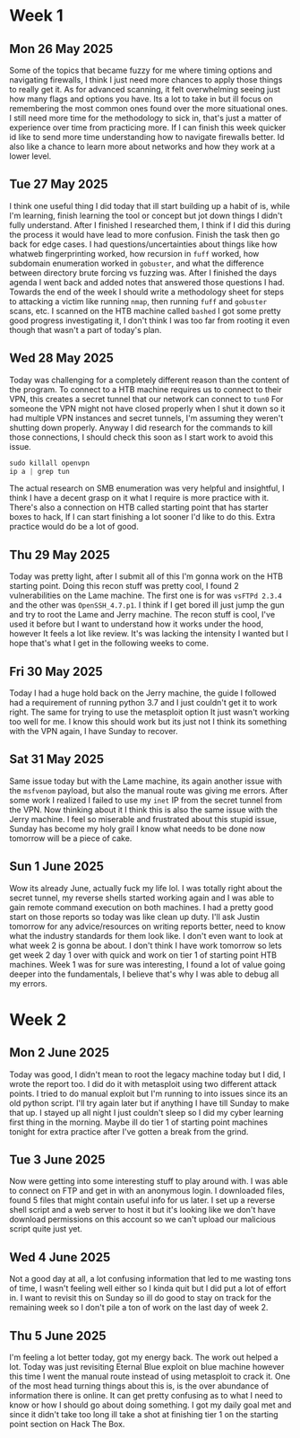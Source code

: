 
# Week 1
## Mon 26 May 2025
Some of the topics that became fuzzy for me where timing options and navigating firewalls, I think I just need more chances to apply those things to really get it. As for advanced scanning, it felt overwhelming seeing just how many flags and options you have. Its a lot to take in but ill focus on remembering the most common ones found over the more situational ones. 
I still need more time for the methodology to sick in, that's just a matter of experience over time from practicing more. 
If I can finish this week quicker id like to send more time understanding how to navigate firewalls better. Id also like a chance to learn more about networks and how they work at a lower level. 

## Tue 27 May 2025
I think one useful thing I did today that ill start building up a habit of is, while I'm learning, finish learning the tool or concept but jot down things I didn't fully understand. After I finished I researched them, I think if I did this during the process it would have lead to more confusion. Finish the task then go back for edge cases. 
I had questions/uncertainties about things like how whatweb fingerprinting worked, how recursion in `fuff` worked, how subdomain enumeration worked in `gobuster`, and what the difference between directory brute forcing vs fuzzing was. After I finished the days agenda I went back and added notes that answered those questions I had. 
Towards the end of the week I should write a methodology sheet for steps to attacking a victim like running `nmap`, then running `fuff` and `gobuster` scans, etc. 
I scanned on the HTB machine called `bashed` I got some pretty good progress investigating it, I don't think I was too far from rooting it even though that wasn't a part of today's plan.

## Wed 28 May 2025
Today was challenging for a completely different reason than the content of the program. 
To connect to a HTB machine requires us to connect to their VPN, this creates a secret tunnel that our network can connect to `tun0`
For someone the VPN might not have closed properly when I shut it down so it had multiple VPN instances and secret tunnels, I'm assuming they weren't shutting down properly.
Anyway I did research for the commands to kill those connections, I should check this soon as I start work to avoid this issue.

```php
sudo killall openvpn
ip a | grep tun
```

The actual research on SMB enumeration was very helpful and insightful, I think I have a decent grasp on it what I require is more practice with it.
There's also a connection on HTB called starting point that has starter boxes to hack, If I can start finishing a lot sooner I'd like to do this. 
Extra practice would do be a lot of good.  

## Thu 29 May 2025
Today was pretty light, after I submit all of this I'm gonna work on the HTB starting point.
Doing this recon stuff was pretty cool, I found 2 vulnerabilities on the Lame machine. 
The first one is for was `vsFTPd 2.3.4` and the other was `OpenSSH_4.7.p1`. 
I think if I get bored ill just jump the gun and try to root the Lame and Jerry machine. 
The recon stuff is cool, I've used it before but I want to understand how it works under the hood, however It feels a lot like review. It's was lacking the intensity I wanted but I hope that's what I get in the following weeks to come.

## Fri 30 May 2025
Today I had a huge hold back on the Jerry machine, the guide I followed had a requirement of running python 3.7 and I just couldn't get it to work right. The same for trying to use the metasploit option It just wasn't working too well for me. I know this should work but its just not I think its something with the VPN again, I have Sunday to recover. 

## Sat 31 May 2025
Same issue today but with the Lame machine, its again another issue with the `msfvenom` payload, but also the manual route was giving me errors.
After some work I realized I failed to use my `inet` IP from the secret tunnel from the VPN. 
Now thinking about it I think this is also the same issue with the Jerry machine.
I feel so miserable and frustrated about this stupid issue, Sunday has become my holy grail I know what needs to be done now tomorrow will be a piece of cake.

## Sun 1 June 2025
Wow its already June, actually fuck my life lol. I was totally right about the secret tunnel, my reverse shells started working again and I was able to gain remote command execution on both machines. I had a pretty good start on those reports so today was like clean up duty. I'll ask Justin tomorrow for any advice/resources on writing reports better, need to know what the industry standards for them look like. I don't even want to look at what week 2 is gonna be about. I don't think I have work tomorrow so lets get week 2 day 1 over with quick and work on tier 1 of starting point HTB machines. 
Week 1 was for sure was interesting, I found a lot of value going deeper into the fundamentals, I believe that's why I was able to debug all my errors. 

# Week 2

## Mon 2 June 2025
Today was good, I didn't mean to root the legacy machine today but I did, I wrote the report too. I did do it with metasploit using two different attack points. I tried to do manual exploit but I'm running to into issues since its an old python script. I'll try again later but if anything I have till Sunday to make that up. I stayed up all night I just couldn't sleep so I did my cyber learning first thing in the morning. Maybe ill do tier 1 of starting point machines tonight for extra practice after I've gotten a break from the grind. 

## Tue 3 June 2025
Now were getting into some interesting stuff to play around with. I was able to connect on FTP and get in with an anonymous login.
I downloaded files, found 5 files that might contain useful info for us later.
I set up a reverse shell script and a web server to host it but it's looking like we don't have download permissions on this account so we can't upload our malicious script quite just yet. 

## Wed 4 June 2025
Not a good day at all, a lot confusing information that led to me wasting tons of time, I wasn't feeling well either so I kinda quit but I did put a lot of effort in. I want to revisit this on Sunday so ill do good to stay on track for the remaining week so I don't pile a ton of work on the last day of week 2. 

## Thu 5 June 2025
I'm feeling a lot better today, got my energy back. The work out helped a lot. Today was just revisiting Eternal Blue exploit on blue machine however this time I went the manual route instead of using metasploit to crack it. One of the most head turning things about this is, is the over abundance of information there is online. It can get pretty confusing as to what I need to know or how I should go about doing something. I got my daily goal met and since it didn't take too long ill take a shot at finishing tier 1 on the starting point section on Hack The Box.